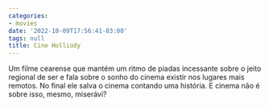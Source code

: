 ```yaml
---
categories:
- movies
date: '2022-10-09T17:56:41-03:00'
tags: null
title: Cine Holliúdy
---
```


Um filme cearense que mantém um ritmo de piadas incessante sobre o jeito regional de ser e fala sobre o sonho do cinema existir nos lugares mais remotos. No final ele salva o cinema contando uma história. E cinema não é sobre isso, mesmo, miserávi?